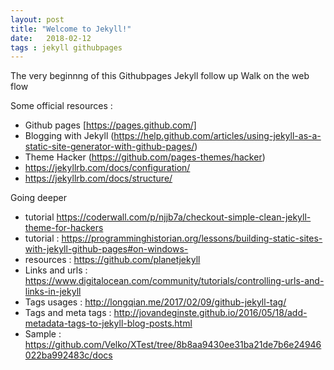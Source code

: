 ```yaml
---
layout: post
title: "Welcome to Jekyll!"
date:   2018-02-12
tags : jekyll githubpages
---
```


The very beginnng of this Githubpages Jekyll follow up Walk on the web flow

Some official resources :
* Github pages [https://pages.github.com/]
* Blogging with Jekyll (https://help.github.com/articles/using-jekyll-as-a-static-site-generator-with-github-pages/)
* Theme Hacker (https://github.com/pages-themes/hacker)
* https://jekyllrb.com/docs/configuration/
* https://jekyllrb.com/docs/structure/

Going deeper
* tutorial https://coderwall.com/p/njjb7a/checkout-simple-clean-jekyll-theme-for-hackers
* tutorial : https://programminghistorian.org/lessons/building-static-sites-with-jekyll-github-pages#on-windows-
* resources : https://github.com/planetjekyll
* Links and urls : https://www.digitalocean.com/community/tutorials/controlling-urls-and-links-in-jekyll
* Tags usages : http://longqian.me/2017/02/09/github-jekyll-tag/
* Tags and meta tags : http://jovandeginste.github.io/2016/05/18/add-metadata-tags-to-jekyll-blog-posts.html
* Sample : https://github.com/Velko/XTest/tree/8b8aa9430ee31ba21de7b6e24946022ba992483c/docs

